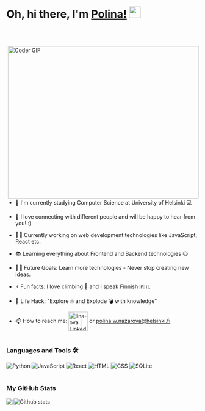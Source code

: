 # Oh, hi there, I'm [Polina!](https://github.com/lina-ova) <img width="30px" src="https://media.tenor.com/images/3b388fe03da271d2674faf85eb7c3fcd/tenor.gif" />

<br/><br/>

<img align="right" src="https://media.giphy.com/media/SWoSkN6DxTszqIKEqv/giphy.gif" alt="Coder GIF" width="500" height="400" />
  
- :telescope: I'm currently studying Computer Science at University of Helsinki 💻

- 💬 I love connecting with different people and will be happy to hear from you! :) 
- 👨‍💻 Currently working on web development technologies like JavaScript, React etc.
- 📚 Learning everything about Frontend and Backend technologies 😌
- 💪🏼 Future Goals: Learn more technologies - Never stop creating new ideas.
- ⚡ Fun facts: I love climbing 🧗 and I speak Finnish 🇫🇮.
 - :dart: Life Hack: "Explore :fire: and Explode :bomb: with knowledge"
- 📫 How to reach me: [<img align="center" alt="lina-ova | LinkedIn" width="50px" src="https://i.pinimg.com/originals/de/b4/6f/deb46f02a59e3b3a2aa58fac16290d63.gif" />][linkedin] or  polina.w.nazarova@helsinki.fi
<br/><br/>

### Languages and Tools 🛠 

![Python](https://img.shields.io/badge/Python-14354C?style=for-the-badge&logo=python&logoColor=white)
![JavaScript](https://img.shields.io/badge/JavaScript-F7DF1E?style=for-the-badge&logo=javascript&logoColor=black)
![React](https://img.shields.io/badge/React-20232A?style=for-the-badge&logo=react&logoColor=61DAFB)
![HTML](https://img.shields.io/badge/HTML-239120?style=for-the-badge&logo=html5&logoColor=white)
![CSS](https://img.shields.io/badge/CSS-239120?&style=for-the-badge&logo=css3&logoColor=white)
![SQLite](https://img.shields.io/badge/SQLite-07405E?style=for-the-badge&logo=sqlite&logoColor=white)
<br/><br/>

### My GitHub Stats

<img align="left" src="https://github-readme-stats.vercel.app/api/top-langs/?username=lina-ova&theme=lignt;">
<img align="center" src="https://github-readme-stats.vercel.app/api?username=lina-ova&show_icons=true&theme=light&line_height=30" alt="Github stats"/>


[linkedin]: https://www.linkedin.com/in/lina-ova/
[email]: mailto:polina.w.nazarova@helsinki.fi
